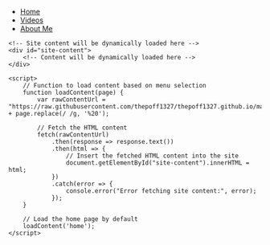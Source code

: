 <!DOCTYPE html>
<html lang="en">
<head>
    <meta charset="UTF-8">
    <meta name="viewport" content="width=device-width, initial-scale=1.0">
    <title>Site Content</title>
</head>
<body>
    <!-- Menu -->
    <div id="menu">
        <ul>
            <li><a href="#" onclick="loadContent('home')">Home</a></li>
            <li><a href="#" onclick="loadContent('videos')">Videos</a></li>
            <li><a href="#" onclick="loadContent('about me')">About Me</a></li>
            <!-- Add more menu items as needed -->
        </ul>
    </div>

    <!-- Site content will be dynamically loaded here -->
    <div id="site-content">
        <!-- Content will be dynamically loaded here -->
    </div>

    <script>
        // Function to load content based on menu selection
        function loadContent(page) {
            var rawContentUrl = "https://raw.githubusercontent.com/thepoff1327/thepoff1327.github.io/main/" + page.replace(/ /g, '%20');

            // Fetch the HTML content
            fetch(rawContentUrl)
                .then(response => response.text())
                .then(html => {
                    // Insert the fetched HTML content into the site
                    document.getElementById("site-content").innerHTML = html;
                })
                .catch(error => {
                    console.error("Error fetching site content:", error);
                });
        }

        // Load the home page by default
        loadContent('home');
    </script>
</body>
</html>
